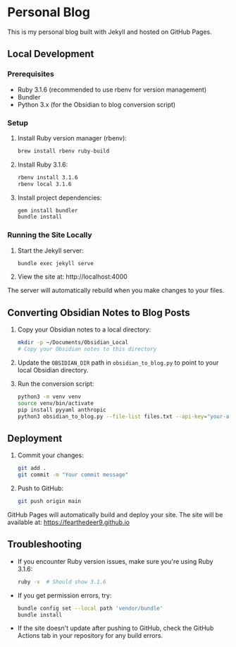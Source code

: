 # Personal Blog

This is my personal blog built with Jekyll and hosted on GitHub Pages.

## Local Development

### Prerequisites

- Ruby 3.1.6 (recommended to use rbenv for version management)
- Bundler
- Python 3.x (for the Obsidian to blog conversion script)

### Setup

1. Install Ruby version manager (rbenv):

   ```bash
   brew install rbenv ruby-build
   ```

2. Install Ruby 3.1.6:

   ```bash
   rbenv install 3.1.6
   rbenv local 3.1.6
   ```

3. Install project dependencies:
   ```bash
   gem install bundler
   bundle install
   ```

### Running the Site Locally

1. Start the Jekyll server:

   ```bash
   bundle exec jekyll serve
   ```

2. View the site at: http://localhost:4000

The server will automatically rebuild when you make changes to your files.

## Converting Obsidian Notes to Blog Posts

1. Copy your Obsidian notes to a local directory:

   ```bash
   mkdir -p ~/Documents/Obsidian_Local
   # Copy your Obsidian notes to this directory
   ```

2. Update the `OBSIDIAN_DIR` path in `obsidian_to_blog.py` to point to your local Obsidian directory.

3. Run the conversion script:
   ```bash
   python3 -m venv venv
   source venv/bin/activate
   pip install pyyaml anthropic
   python3 obsidian_to_blog.py --file-list files.txt --api-key="your-api-key"
   ```

## Deployment

1. Commit your changes:

   ```bash
   git add .
   git commit -m "Your commit message"
   ```

2. Push to GitHub:
   ```bash
   git push origin main
   ```

GitHub Pages will automatically build and deploy your site. The site will be available at: https://fearthedeer9.github.io

## Troubleshooting

- If you encounter Ruby version issues, make sure you're using Ruby 3.1.6:

  ```bash
  ruby -v  # Should show 3.1.6
  ```

- If you get permission errors, try:

  ```bash
  bundle config set --local path 'vendor/bundle'
  bundle install
  ```

- If the site doesn't update after pushing to GitHub, check the GitHub Actions tab in your repository for any build errors.
